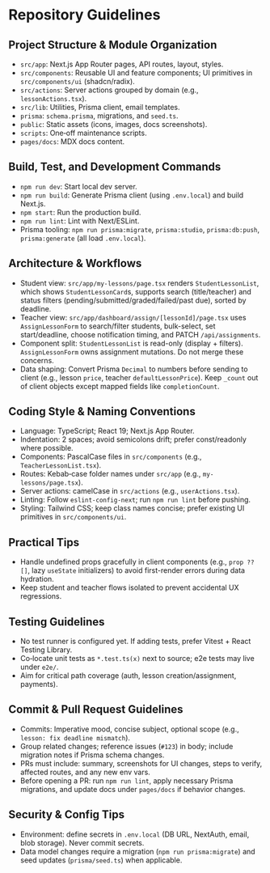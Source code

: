 # Repository Guidelines

## Project Structure & Module Organization
- `src/app`: Next.js App Router pages, API routes, layout, styles.
- `src/components`: Reusable UI and feature components; UI primitives in `src/components/ui` (shadcn/radix).
- `src/actions`: Server actions grouped by domain (e.g., `lessonActions.tsx`).
- `src/lib`: Utilities, Prisma client, email templates.
- `prisma`: `schema.prisma`, migrations, and `seed.ts`.
- `public`: Static assets (icons, images, docs screenshots).
- `scripts`: One‑off maintenance scripts.
- `pages/docs`: MDX docs content.

## Build, Test, and Development Commands
- `npm run dev`: Start local dev server.
- `npm run build`: Generate Prisma client (using `.env.local`) and build Next.js.
- `npm start`: Run the production build.
- `npm run lint`: Lint with Next/ESLint.
- Prisma tooling: `npm run prisma:migrate`, `prisma:studio`, `prisma:db:push`, `prisma:generate` (all load `.env.local`).

## Architecture & Workflows
- Student view: `src/app/my-lessons/page.tsx` renders `StudentLessonList`, which shows `StudentLessonCard`s, supports search (title/teacher) and status filters (pending/submitted/graded/failed/past due), sorted by deadline.
- Teacher view: `src/app/dashboard/assign/[lessonId]/page.tsx` uses `AssignLessonForm` to search/filter students, bulk-select, set start/deadline, choose notification timing, and PATCH `/api/assignments`.
- Component split: `StudentLessonList` is read-only (display + filters). `AssignLessonForm` owns assignment mutations. Do not merge these concerns.
- Data shaping: Convert Prisma `Decimal` to numbers before sending to client (e.g., lesson `price`, teacher `defaultLessonPrice`). Keep `_count` out of client objects except mapped fields like `completionCount`.

## Coding Style & Naming Conventions
- Language: TypeScript; React 19; Next.js App Router.
- Indentation: 2 spaces; avoid semicolons drift; prefer const/readonly where possible.
- Components: PascalCase files in `src/components` (e.g., `TeacherLessonList.tsx`).
- Routes: Kebab‑case folder names under `src/app` (e.g., `my-lessons/page.tsx`).
- Server actions: camelCase in `src/actions` (e.g., `userActions.tsx`).
- Linting: Follow `eslint-config-next`; run `npm run lint` before pushing.
- Styling: Tailwind CSS; keep class names concise; prefer existing UI primitives in `src/components/ui`.

## Practical Tips
- Handle undefined props gracefully in client components (e.g., `prop ?? []`, lazy `useState` initializers) to avoid first-render errors during data hydration.
- Keep student and teacher flows isolated to prevent accidental UX regressions.

## Testing Guidelines
- No test runner is configured yet. If adding tests, prefer Vitest + React Testing Library.
- Co‑locate unit tests as `*.test.ts(x)` next to source; e2e tests may live under `e2e/`.
- Aim for critical path coverage (auth, lesson creation/assignment, payments).

## Commit & Pull Request Guidelines
- Commits: Imperative mood, concise subject, optional scope (e.g., `lesson: fix deadline mismatch`).
- Group related changes; reference issues (`#123`) in body; include migration notes if Prisma schema changes.
- PRs must include: summary, screenshots for UI changes, steps to verify, affected routes, and any new env vars.
- Before opening a PR: run `npm run lint`, apply necessary Prisma migrations, and update docs under `pages/docs` if behavior changes.

## Security & Config Tips
- Environment: define secrets in `.env.local` (DB URL, NextAuth, email, blob storage). Never commit secrets.
- Data model changes require a migration (`npm run prisma:migrate`) and seed updates (`prisma/seed.ts`) when applicable.
